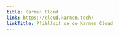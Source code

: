 ```yaml
---
title: Karmen Cloud
link: https://cloud.karmen.tech/
linkTitle: Přihlásit se do Karmen Cloud
---
```

